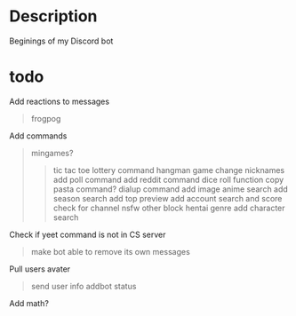 # Description
Beginings of my Discord bot

# todo
Add reactions to messages
>frogpog

Add commands
>mingames?
>>tic tac toe
>lottery command
>hangman game
>change nicknames
>add poll command
>add reddit command
>dice roll function
>copy pasta command?
>dialup command
>add image anime search
>add season search
>add top preview
>add account search and score
>check for channel nsfw other block hentai genre
>add character search


Check if yeet command is not in CS server
>make bot able to remove its own messages


Pull users avater
>send user info
>addbot status

Add math?
